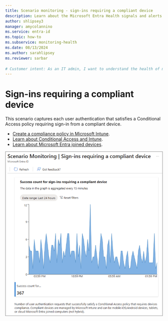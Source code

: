 ```yaml
---
title: Scenario monitoring - sign-ins requiring a compliant device
description: Learn about the Microsoft Entra Health signals and alerts for sign-ins that require a compliant device
author: shlipsey3
manager: amycolannino
ms.service: entra-id
ms.topic: how-to
ms.subservice: monitoring-health
ms.date: 08/13/2024
ms.author: sarahlipsey
ms.reviewer: sarbar

# Customer intent: As an IT admin, I want to understand the health of my tenant through identity related signals and alerts so I can proactively address issues and maintain a healthy tenant.
---
```


# Sign-ins requiring a compliant device

This scenario captures each user authentication that satisfies a Conditional Access policy requiring sign-in from a compliant device.

- [Create a compliance policy in Microsoft Intune](/mem/intune/protect/create-compliance-policy).
- [Learn about Conditional Access and Intune](/mem/intune/protect/conditional-access).
- [Learn about Microsoft Entra joined devices](../devices/concept-directory-join.md).

![Screenshot of the compliant device scenario.](media/scenario-health-sign-ins-compliant-device/scenario-monitoring-compliant-device.png)